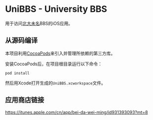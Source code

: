 # UniBBS - University BBS

用于访问[北大未名](http://bbs.pku.edu.cn/)BBS的iOS应用。

## 从源码编译

本项目利用[CocoaPods](http://cocoapods.org/)来引入并管理所依赖的第三方库。

安装CocoaPods后，在项目根目录运行以下命令：

	pod install

然后用Xcode打开生成的`UniBBS.xcworkspace`文件。

## 应用商店链接

<https://itunes.apple.com/cn/app/bei-da-wei-ming/id931393093?mt=8>

